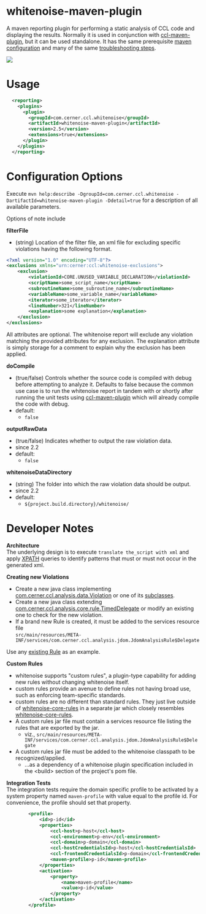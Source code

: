 # whitenoise-maven-plugin

A maven reporting plugin for performing a static analysis of CCL code and displaying the results. Normally it is used in conjunction with [ccl-maven-plugin],
but it can be used standalone. It has the same prerequisite [maven configuration][maven-configuration] and many of the same [troubleshooting steps][troubleshooting-steps].

![][sample-output-0]

Usage
===
```xml
  <reporting>
    <plugins>
      <plugin>
        <groupId>com.cerner.ccl.whitenoise</groupId>
        <artifactId>whitenoise-maven-plugin</artifactId>
        <version>2.5</version>
        <extensions>true</extensions>
      </plugin>
    </plugins>
  </reporting>
```

Configuration Options
===
Execute `mvn help:describe -DgroupId=com.cerner.ccl.whitenoise -DartifactId=whitenoise-maven-plugin -Ddetail=true` for a description of all available parameters. 

Options of note include

**filterFile**
- (string) Location of the filter file, an xml file for excluding specific violations having the following format.
```xml
<?xml version="1.0" encoding="UTF-8"?>
<exclusions xmlns="urn:cerner:ccl:whitenoise-exclusions">
    <exclusion>
        <violationId>CORE.UNUSED_VARIABLE_DECLARATION</violationId>
        <scriptName>some_script_name</scriptName>
        <subroutineName>some_subroutine_name</subroutineName>
        <variableName>some_variable_name</variableName>
        <iterator>some_iterator</iterator>
        <lineNumber>321</lineNumber>
        <explanation>some explanation</explanation>
    </exclusion>
</exclusions>
```
All attributes are optional. The whitenoise report will exclude any violation matching the provided attributes for any exclusion. The explanation attribute is simply
storage for a comment to explain why the exclusion has been applied.


**doCompile**
- (true/false) Controls whether the source code is compiled with debug before attempting to analyze it. Defaults to false because the common use case is to run the 
whitenoise report in tandem with or shortly after running the unit tests using [ccl-maven-plugin][ccl-maven-plugin] which will already compile the code with debug.
 - default:
    - `false`

**outputRawData**
- (true/false) Indicates whether to output the raw violation data.
 - since 2.2
 - default:
    - `false`

**whitenoiseDataDirectory**
- (string) The folder into which the raw violation data should be output.
 - since 2.2
 - default:
    - `${project.build.directory}/whitenoise/`


Developer Notes
===
**Architecture**  
The underlying design is to execute `translate the_script with xml` and apply [XPATH][x-path] queries to identify patterns that must or must not occur in the generated xml.

**Creating new Violations**
- Create a new java class implementing [com.cerner.ccl.analysis.data.Violation][violation-class] or one of its [subclasses][violation-subclasses].
- Create a new java class extending [com.cerner.ccl.analysis.core.rule.TimedDelegate][timed-delegate-class] or modify an existing one to check for the new violation. 
- If a brand new Rule is created, it must be added to the services resource file  
`src/main/resources/META-INF/services/com.cerner.ccl.analysis.jdom.JdomAnalysisRule$Delegate`

Use any [existing Rule][existing-rules] as an example.

**Custom Rules**  
- whitenoise supports "custom rules", a plugin-type capability for adding new rules without changing whitenoise itself.  
- custom rules provide an avenue to define rules not having broad use, such as enforcing team-specific standards.  
- custom rules are no different than standard rules. They just live outside of [whitenoise-core-rules][whitenoise-core-rules]
in a separate jar which closely resembles [whitenoise-core-rules][whitenoise-core-rules]. 
- A custom rules jar file must contain a services resource file listing the rules that are exported by the jar.
  - viz., `src/main/resources/META-INF/services/com.cerner.ccl.analysis.jdom.JdomAnalysisRule$Delegate`
- A custom rules jar file must be added to the whitenoise classpath to be recognized/applied.
     - ...as a dependency of a whitenoise plugin specification included in the &lt;build&gt; section of the project's pom file.  


**Integration Tests**  
The integration tests require the domain specific profile to be activated by a system property named `maven-profile` with value equal to the profile id.
For convenience, the profile should set that property.
```xml
        <profile>
            <id>p-id</id>
            <properties>
                <ccl-host>p-host</ccl-host>
                <ccl-environment>p-env</ccl-environment>
                <ccl-domain>p-domain</ccl-domain>
                <ccl-hostCredentialsId>p-host</ccl-hostCredentialsId>
                <ccl-frontendCredentialsId>p-domain</ccl-frontendCredentialsId>
                <maven-profile>p-id</maven-profile>
            </properties>
            <activation>
                <property>
                    <name>maven-profile</name>
                    <value>p-id</value>
                </property>
            </activation>
        </profile>
```

[ccl-maven-plugin]: ../../ccl-maven-plugin/README.md
[maven-configuration]: ../../doc/CONFIGUREMAVEN.md
[x-path]: https://developer.mozilla.org/en-US/docs/Web/XPath
[violation-class]: ../whitenoise-data/src/main/java/com/cerner/ccl/analysis/data/Violation.java
[violation-subclasses]: ../whitenoise-data/src/main/java/com/cerner/ccl/analysis/data
[timed-delegate-class]: ../whitenoise-rules-core/src/main/java/com/cerner/ccl/analysis/core/rules/TimedDelegate.java
[existing-rules]: ../whitenoise-rules-core/src/main/java/com/cerner/ccl/analysis/core/rules
[whitenoise-core-rules]: ../whitenoise-rules-core
[troubleshooting-steps]: ../../ccl-maven-plugin/doc/BUILDISSUES.md
[sample-output-0]: ./doc/image/sample-output-0.png
